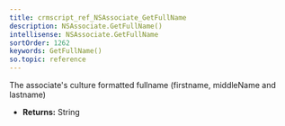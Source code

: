```yaml
---
title: crmscript_ref_NSAssociate_GetFullName
description: NSAssociate.GetFullName()
intellisense: NSAssociate.GetFullName
sortOrder: 1262
keywords: GetFullName()
so.topic: reference
---
```



The associate's culture formatted fullname (firstname, middleName and lastname)



* **Returns:** String


